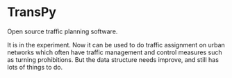 # TransPy
Open source traffic planning software.

It is in the experiment. Now it can be used to do traffic assignment on urban networks
which often have traffic management and control measures such as turning prohibitions.
But the data structure needs improve, and still has lots of things to do.
